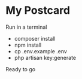 # My Postcard

Run in a terminal
 * composer install
 * npm install
 * cp .env.example .env
 * php artisan key:generate
 
 Ready to go

